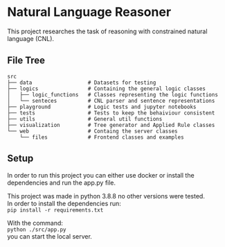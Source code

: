 
# Natural Language Reasoner

This project researches the task of reasoning with constrained natural language (CNL).

## File Tree

```
src
├── data                  # Datasets for testing
├── logics                # Containing the general logic classes
│   ├── logic_functions   # Classes representing the logic functions
│   └── senteces          # CNL parser and sentence representations
├── playground            # Logic tests and jupyter notebooks
├── tests                 # Tests to keep the behaiviour consistent
├── utils                 # General util functions
├── visualization         # Tree generator and Applied Rule classes 
└── web                   # Containg the server classes
    └── files             # Frontend classes and examples 
```

## Setup

In order to run this project you can either use docker or install the dependencies
and run the app.py file.  

This project was made in python 3.8.8 no other versions were tested.   
In order to install the dependencies run:  
`pip install -r requirements.txt`

With the command:  
`python ./src/app.py`  
you can start the local server. 